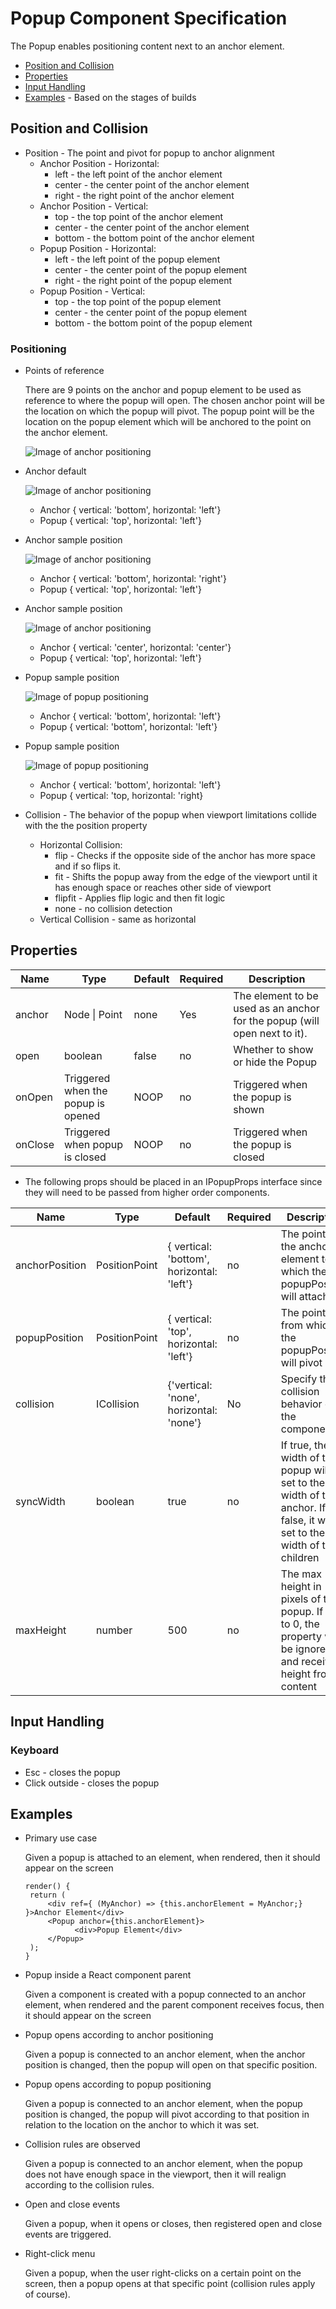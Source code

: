 # Popup Component Specification

The Popup enables positioning content next to an anchor element.

* [Position and Collision](#position-and-collision)
* [Properties](#properties)
* [Input Handling](#input-handling)
* [Examples](#examples) - Based on the stages of builds

## Position and Collision

* Position - The point and pivot for popup to anchor alignment
  * Anchor Position - Horizontal:
    * left - the left point of the anchor element
    * center - the center point of the anchor element
    * right - the right point of the anchor element
  * Anchor Position - Vertical:
    * top - the top point of the anchor element
    * center - the center point of the anchor element
    * bottom - the bottom point of the anchor element
  * Popup Position - Horizontal:
    * left - the left point of the popup element
    * center - the center point of the popup element
    * right - the right point of the popup element
  * Popup Position - Vertical:
    * top - the top point of the popup element
    * center - the center point of the popup element
    * bottom - the bottom point of the popup element

### Positioning

* Points of reference

    There are 9 points on the anchor and popup element to be used as reference to where the popup will open. The chosen anchor point will be the location on which the popup will pivot. The popup point will be the location on the popup element which will be anchored to the point on the anchor element.

    ![Image of anchor positioning](./assets/popup/points.png)

* Anchor default

    ![Image of anchor positioning](./assets/popup/anchordefault.png)

  * Anchor { vertical: 'bottom', horizontal: 'left'}
  * Popup { vertical: 'top', horizontal: 'left'}

* Anchor sample position

    ![Image of anchor positioning](./assets/popup/anchorright.png)

  * Anchor { vertical: 'bottom', horizontal: 'right'}
  * Popup { vertical: 'top', horizontal: 'left'}

* Anchor sample position

    ![Image of anchor positioning](./assets/popup/anchorcenter.png)

  * Anchor { vertical: 'center', horizontal: 'center'}
  * Popup { vertical: 'top', horizontal: 'left'}

* Popup sample position

    ![Image of popup positioning](./assets/popup/popupbottom.png)

  * Anchor { vertical: 'bottom', horizontal: 'left'}
  * Popup { vertical: 'bottom', horizontal: 'left'}

* Popup sample position

    ![Image of popup positioning](./assets/popup/popupright.png)

  * Anchor { vertical: 'bottom', horizontal: 'left'}
  * Popup { vertical: 'top, horizontal: 'right}


* Collision - The behavior of the popup when viewport limitations collide with the the position property
  * Horizontal Collision:
    * flip - Checks if the opposite side of the anchor has more space and if so flips it.
    * fit - Shifts the popup away from the edge of the viewport until it has enough space or reaches other side of viewport
    * flipfit - Applies flip logic and then fit logic
    * none - no collision detection
  * Vertical Collision - same as horizontal

## Properties

| Name | Type | Default | Required | Description |
| -- | -- | -- | -- | -- |
| anchor | Node \| Point | none | Yes | The element to be used as an anchor for the popup (will open next to it). |
| open | boolean | false | no | Whether to show or hide the Popup |
| onOpen | Triggered when the popup is opened | NOOP | no | Triggered when the popup is shown |
| onClose | Triggered when popup is closed | NOOP | no | Triggered when the popup is closed |

* The following props should be placed in an IPopupProps interface since they will need to be passed from higher order components.

| Name | Type | Default | Required | Description |
| -- | -- | -- | -- | -- |
| anchorPosition | PositionPoint | { vertical: 'bottom', horizontal: 'left'} | no | The point on the anchor element to which the popupPosition will attach to |
| popupPosition | PositionPoint | { vertical: 'top', horizontal: 'left'} | no | The point from which the popupPosition will pivot |
| collision | ICollision| {'vertical: 'none', horizontal: 'none'} | No | Specify the collision behavior of the component |
| syncWidth	| boolean |	true | no | If true, the width of the popup will be set to the width of the anchor. If false, it will be set to the width of the children |
| maxHeight | number | 500 | no | The max height in pixels of the popup. If set to 0, the property will be ignored and receive height from its content |

## Input Handling

### Keyboard

* Esc - closes the popup
* Click outside - closes the popup

## Examples

* Primary use case

  Given a popup is attached to an element, when rendered, then it should appear on the screen
    ```
    render() {
     return (
         <div ref={ (MyAnchor) => {this.anchorElement = MyAnchor;} }>Anchor Element</div>
         <Popup anchor={this.anchorElement}>
               <div>Popup Element</div>
         </Popup>
     );
   }
   ```

* Popup inside a React component parent

    Given a component is created with a popup connected to an anchor element, when rendered and the parent component receives focus, then it should appear on the screen

* Popup opens according to anchor positioning

    Given a popup is connected to an anchor element, when the anchor position is changed, then the popup will open on that specific position.

* Popup opens according to popup positioning

    Given a popup is connected to an anchor element, when the popup position is changed, the popup will pivot according to that position in relation to the location on the anchor to which it was set.

* Collision rules are observed

    Given a popup is connected to an anchor element, when the popup does not have enough space in the viewport, then it will realign according to the collision rules.

* Open and close events

    Given a popup, when it opens or closes, then registered open and close events are triggered.

* Right-click menu

    Given a popup, when the user right-clicks on a certain point on the screen, then a popup opens at that specific point (collision rules apply of course).
